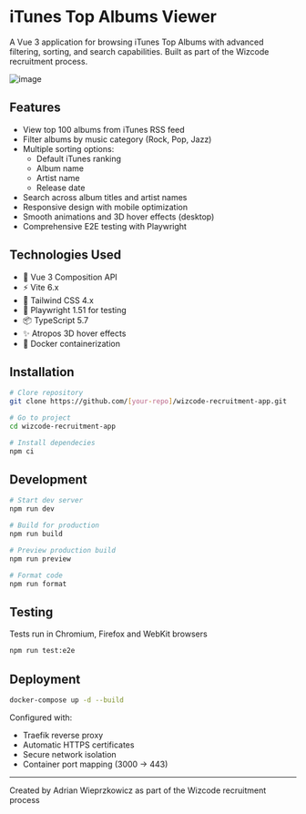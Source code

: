 # iTunes Top Albums Viewer

A Vue 3 application for browsing iTunes Top Albums with advanced filtering, sorting, and search capabilities. Built as part of the Wizcode recruitment process.

![image](https://github.com/user-attachments/assets/d481984e-fc12-4025-aae6-b5418f1b65f1)

## Features

- View top 100 albums from iTunes RSS feed
- Filter albums by music category (Rock, Pop, Jazz)
- Multiple sorting options:
  - Default iTunes ranking
  - Album name
  - Artist name
  - Release date
- Search across album titles and artist names
- Responsive design with mobile optimization
- Smooth animations and 3D hover effects (desktop)
- Comprehensive E2E testing with Playwright

## Technologies Used

- 🚀 Vue 3 Composition API
- ⚡ Vite 6.x
- 🎨 Tailwind CSS 4.x
- 🧪 Playwright 1.51 for testing
- 📦 TypeScript 5.7
- ✨ Atropos 3D hover effects
- 🐳 Docker containerization

## Installation

```bash
# Clore repository
git clone https://github.com/[your-repo]/wizcode-recruitment-app.git

# Go to project
cd wizcode-recruitment-app

# Install dependecies
npm ci
```

## Development

```bash
# Start dev server
npm run dev

# Build for production
npm run build

# Preview production build
npm run preview

# Format code
npm run format
```

## Testing

Tests run in Chromium, Firefox and WebKit browsers

```bash
npm run test:e2e
```

## Deployment

```bash
docker-compose up -d --build
```

Configured with:

- Traefik reverse proxy
- Automatic HTTPS certificates
- Secure network isolation
- Container port mapping (3000 → 443)

---

Created by Adrian Wieprzkowicz as part of the Wizcode recruitment process
